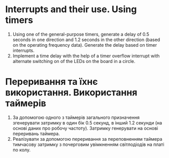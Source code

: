 # Interrupts and their use. Using timers

1. Using one of the general-purpose timers, generate a delay of 0.5 seconds in one direction and 1.2 seconds in the
   other direction
   (based on the operating frequency data). Generate the delay based on timer interrupts.
2. Implement a time delay with the help of a timer overflow interrupt with alternate switching on of the LEDs on the
   board in a circle.

# Переривання та їхнє використання. Використання таймерів

1. За допомогою одного з таймерів загального призначення згенерувати затримку в один бік 0.5 секунд, в інший 1.2 секунди
   (на основі даних про робочу частоту). Затримку генерувати на основі переривань таймера.
2. Реалізувати за допомогою переривання за переповненням таймера тимчасову затримку з
   почерговим увімкненням світлодіодів на платі по колу.